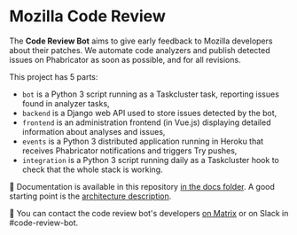 # Mozilla Code Review

The **Code Review Bot** aims to give early feedback to Mozilla developers about their patches. We automate code analyzers and publish detected issues on Phabricator as soon as possible, and for all revisions.

This project has 5 parts:

* `bot` is a Python 3 script running as a Taskcluster task, reporting issues found in analyzer tasks,
* `backend` is a Django web API used to store issues detected by the bot,
* `frontend` is an administration frontend (in Vue.js) displaying detailed information about analyses and issues,
* `events` is a Python 3 distributed application running in Heroku that receives Phabricator notifications and triggers Try pushes,
* `integration` is a Python 3 script running daily as a Taskcluster hook to check that the whole stack is working.

:blue_book: Documentation is available in this repository [in the docs folder](docs/README.md). A good starting point is the [architecture description](docs/architecture.md).

:loudspeaker: You can contact the code review bot's developers [on Matrix](https://chat.mozilla.org/#/room/#code-review-bot:mozilla.org) or on Slack in #code-review-bot.
